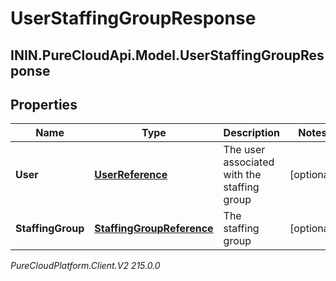 # UserStaffingGroupResponse

## ININ.PureCloudApi.Model.UserStaffingGroupResponse

## Properties

|Name | Type | Description | Notes|
|------------ | ------------- | ------------- | -------------|
| **User** | [**UserReference**](UserReference) | The user associated with the staffing group | [optional] |
| **StaffingGroup** | [**StaffingGroupReference**](StaffingGroupReference) | The staffing group | [optional] |



_PureCloudPlatform.Client.V2 215.0.0_
